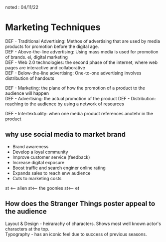 noted : 04/11/22

# Marketing Techniques

DEF - Traditional Advertising: Methos of advertising that are used by media products for promotion before the digital age.  
DEF - Above-the-line advertising: Using mass media is used for promotion of brands. ei, digital marketing  
DEF - Web 2.0 technologies: the second phase of the internet, where web pages are interactive and collaborative  
DEF - Below-the-line advertising: One-to-one advertising involves distribution of handouts

DEF - Marketing: the plane of how the promotion of a product to the audience will happen  
DEF - Advertising: the actual promotion of the product
DEF - Distribution: reaching to the audience by using a network of resources

DEF - Intertextuality: when one media product references anotehr in the product

## why use social media to market brand

- Brand awareness
- Develop a loyal community
- Improve customer service (feedback)
- Increase digital exposure
- Boost traffic and search enginer online rating
- Expands sales to reach enw audience
- Cuts to marketing costs

st <-- alien
st<-- the goonies
st<-- et

## How does the Stranger Things poster appeal to the audience

Layout & Design - heirarachy of characters. Shows most well known actor's characters at the top.  
Typography - has an iconic feel due to success of previous seasons.
